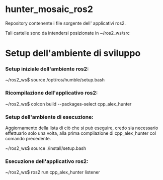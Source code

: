 # hunter_mosaic_ros2

Repository contenente i file sorgente dell' applicativi ros2.

Tali cartelle sono da intendersi posizionate in ~/ros2_ws/src


# Setup dell'ambiente di sviluppo

### Setup iniziale dell'ambiente ros2:
  ~/ros2_ws$ source /opt/ros/humble/setup.bash

### Ricompilazione dell'applicativo ros2:
  ~/ros2_ws$ colcon build --packages-select cpp_alex_hunter

### Setup dell'ambiente di esecuzione:
Aggiornamento della lista di ciò che si può eseguire, credo sia necessario effettuarlo solo una volta, alla prima compilazione di cpp_alex_hunter col comando precedente.

  ~/ros2_ws$ source ./install/setup.bash

### Esecuzione dell'applicativo ros2:
  ~/ros2_ws$ ros2 run cpp_alex_hunter listener
